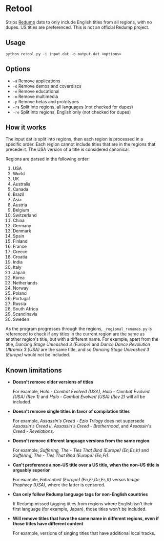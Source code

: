 # Retool
Strips [Redump](http://redump.org/) dats to only include English titles from
all regions, with no dupes. US titles are preferenced. This is not an
official Redump project.

## Usage
`python retool.py -i input.dat -o output.dat <options>`

## Options
* `-a` Remove applications
* `-d` Remove demos and coverdiscs
* `-e` Remove educational
* `-m` Remove multimedia
* `-p` Remove betas and prototypes
* `-ra` Split into regions, all languages (not checked for dupes)
* `-re` Split into regions, English only (not checked for dupes)

## How it works
The input dat is split into regions, then each region is processed in a
specific order. Each region cannot include titles that are in the regions
that precede it. The USA version of a title is considered canonical.

Regions are parsed in the following order:

1. USA
2. World
3. UK
4. Australia
5. Canada
6. Brazil
7. Asia
8. Austria
9. Belgium
10. Switzerland
11. China
12. Germany
13. Denmark
14. Spain
15. Finland
16. France
17. Greece
18. Croatia
19. India
20. Italy
21. Japan
22. Korea
23. Netherlands
24. Norway
25. Poland
26. Portugal
27. Russia
28. South Africa
29. Scandinavia
30. Sweden

As the program progresses through the regions, `_regional_renames.py` is
referenced to check if any titles in the current region are the same as
another region's title, but with a different name. For example, apart from the
title, *Dancing Stage Unleashed 3 (Europe)* and
*Dance Dance Revolution Ultramix 3 (USA)* are the same title, and so
*Dancing Stage Unleashed 3 (Europe)* would not be included.

## Known limitations
* **Doesn't remove older versions of titles**

  For example, *Halo - Combat Evolved (USA)*,
  *Halo - Combat Evolved (USA) (Rev 1)* and
  *Halo - Combat Evolved (USA) (Rev 2)* will all be included.
* **Doesn't remove single titles in favor of compilation titles**

  For example, *Assassin's Creed - Ezio Trilogy* does not supersede
  *Assassin's Creed II*, *Assassin's Creed - Brotherhood*, and
  *Assassin's Creed - Revelations*.
* **Doesn't remove different language versions from the same region**

  For example, *Suffering, The - Ties That Bind (Europe) (En,Es,It)* and
  *Suffering, The - Ties That Bind (Europe) (En,Fr)*.
* **Can't preference a non-US title over a US title, when the non-US title is arguably superior**

  For example, *Fahrenheit (Europe) (En,Fr,De,Es,It)* versus *Indigo Prophecy (USA)*,
  where the latter is censored.
* **Can only follow Redump language tags for non-English countries**

  If Redump missed tagging titles from regions where English isn't their first language (for example, Japan),
  those titles won't be included.
* **Will remove titles that have the same name in different regions, even if those titles have different content**

  For example, versions of singing titles that have additional local tracks.